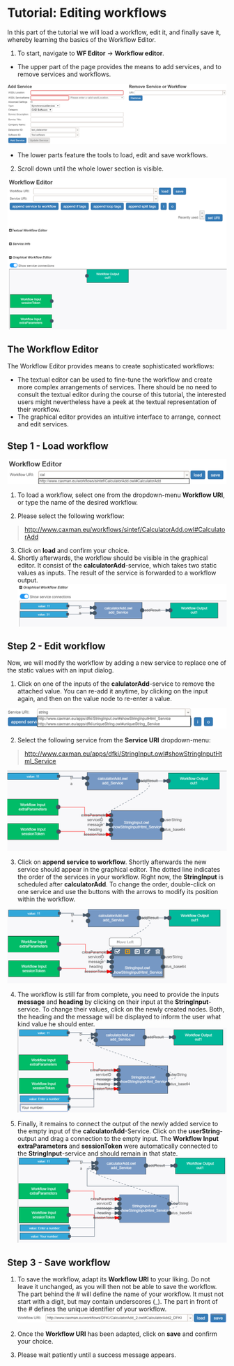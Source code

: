 
# Tutorial: Editing workflows
In this part of the tutorial we will load a workflow, edit it, and finally save it, whereby learning the basics of the Workflow Editor.

1. To start, navigate to __WF Editor__ -> __Workflow editor__.
- The upper part of the page provides the means to add services, and to remove services and workflows.

![wfe_services.PNG](img_editing/wfe_services.PNG)

- The lower parts feature the tools to load, edit and save workflows.
2.  Scroll down until the whole lower section is visible.

![wfe.PNG](img_editing/wfe.PNG)

## The Workflow Editor
The Workflow Editor provides means to create sophisticated workflows:

 - The textual editor can be used to fine-tune the workflow and create more complex arrangements of services. There should be no need to consult the textual editor during the course of this tutorial, the interested users might nevertheless have a peek at the textual representation of their workflow.
 - The graphical editor provides an intuitive interface to arrange, connect and edit services.
 
## Step 1 - Load workflow
![Load Calculator - Add](img_editing/load_calc.PNG)

1. To load a workflow, select one from the dropdown-menu __Workflow URI__, or type the name of the desired workflow.

2. Please select the following workflow:

> http://www.caxman.eu/workflows/sintef/CalculatorAdd.owl#CalculatorAdd

3. Click on __load__ and confirm your choice.
4. Shortly afterwards, the workflow should be visible in the graphical editor. It consist of the __calculatorAdd__-service, which takes two static values as inputs. The result of the service is forwarded to a workflow output.
![Loaded Workflow](img_editing/wfe_loaded_WF.PNG)

## Step 2 - Edit workflow
Now, we will modify the workflow by adding a new service to replace one of the static values with an input dialog. 

1. Click on one of the inputs of the __calulatorAdd__-service to remove the attached value. You can re-add it anytime, by clicking on the input again, and then on the value node to re-enter a value.

![Select service to append](img_editing/append_service.PNG)

2. Select the following service from the __Service URI__ dropdown-menu:

> http://www.caxman.eu/apps/dfki/StringInput.owl#showStringInputHtml_Service

![Add input service](img_editing/edit_WF_1.PNG)

3. Click on  __append service to workflow__. Shortly afterwards the new service should appear in the graphical editor. The dotted line indicates the order of the services in your workflow. Right now, the __StringInput__ is scheduled after __calculatorAdd__. To change the order, double-click on one service and use the buttons with the arrows to modify its position within the workflow.

![Change service's position](img_editing/edit_WF_2.PNG)

4. The workflow is still far from complete, you need to provide the inputs __message__ and __heading__  by clicking on their input at the __StringInput__-service. To change their values, click on the newly created nodes. Both, the heading and the message will be displayed to inform the user what kind value he should enter.
![Add static inputs](img_editing/edit_WF_3.PNG)

5. Finally, it remains to connect the output of the newly added service to the empty input of the __calculatorAdd__-Service. Click on the __userString__-output and drag a connection to the empty input. The __Workflow Input__  __extraParameters__ and __sessionToken__ were automatically connected to the __StringInput__-service and should remain in that state.
![Connect output to calculator input](img_editing/edit_WF_4.PNG)

## Step 3 - Save workflow
1. To save the workflow, adapt its __Workflow URI__ to your liking. Do not leave it unchanged, as you will then not be able to save the workflow. The part behind the # will define the name of your workflow. It must not start with a digit, but may contain underscores (_). The part in front of the # defines the unique identifier of your workflow.
![Save workflow](img_editing/save_WF.PNG)

2. Once the __Workflow URI__ has been adapted, click on __save__ and confirm your choice.
3. Please wait patiently until a success message appears.
